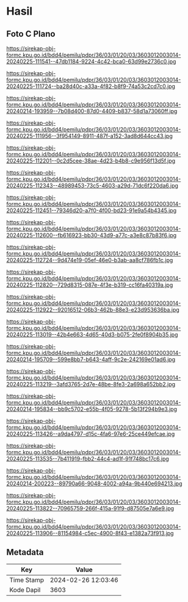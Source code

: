 # Hasil

## Foto C Plano

https://sirekap-obj-formc.kpu.go.id/bdd4/pemilu/pdpr/36/03/01/20/03/3603012003014-20240225-111541--47db1184-9224-4c42-bca0-63d99e2736c0.jpg

https://sirekap-obj-formc.kpu.go.id/bdd4/pemilu/pdpr/36/03/01/20/03/3603012003014-20240225-111724--ba28d40c-a33a-4f82-b8f9-74a53c2cd7c0.jpg

https://sirekap-obj-formc.kpu.go.id/bdd4/pemilu/pdpr/36/03/01/20/03/3603012003014-20240214-193959--7b08d400-87d0-4409-b837-58d1a73060ff.jpg

https://sirekap-obj-formc.kpu.go.id/bdd4/pemilu/pdpr/36/03/01/20/03/3603012003014-20240225-111956--3f954149-8911-487f-a152-3ad8d644cc43.jpg

https://sirekap-obj-formc.kpu.go.id/bdd4/pemilu/pdpr/36/03/01/20/03/3603012003014-20240225-112201--0c2d5cee-38ae-4d23-b4b8-c9e956f13d5f.jpg

https://sirekap-obj-formc.kpu.go.id/bdd4/pemilu/pdpr/36/03/01/20/03/3603012003014-20240225-112343--48989453-73c5-4603-a29d-71dc6f220da6.jpg

https://sirekap-obj-formc.kpu.go.id/bdd4/pemilu/pdpr/36/03/01/20/03/3603012003014-20240225-112451--79346d20-a7f0-4f00-bd23-91e9a54b4345.jpg

https://sirekap-obj-formc.kpu.go.id/bdd4/pemilu/pdpr/36/03/01/20/03/3603012003014-20240225-112600--fb616923-bb30-43d9-a77c-a3e8c87b83f6.jpg

https://sirekap-obj-formc.kpu.go.id/bdd4/pemilu/pdpr/36/03/01/20/03/3603012003014-20240225-112724--9d474e19-05ef-46e0-b3ab-aa8cf786fb1c.jpg

https://sirekap-obj-formc.kpu.go.id/bdd4/pemilu/pdpr/36/03/01/20/03/3603012003014-20240225-112820--729d8315-087e-4f3e-b319-cc16fa40319a.jpg

https://sirekap-obj-formc.kpu.go.id/bdd4/pemilu/pdpr/36/03/01/20/03/3603012003014-20240225-112922--92016512-06b3-462b-88e3-e23d953636ba.jpg

https://sirekap-obj-formc.kpu.go.id/bdd4/pemilu/pdpr/36/03/01/20/03/3603012003014-20240225-113019--42b4e663-4d65-40d3-b075-2fe0f8904b35.jpg

https://sirekap-obj-formc.kpu.go.id/bdd4/pemilu/pdpr/36/03/01/20/03/3603012003014-20240214-195709--599e8bb7-b643-4aff-9c2e-242169e01ad6.jpg

https://sirekap-obj-formc.kpu.go.id/bdd4/pemilu/pdpr/36/03/01/20/03/3603012003014-20240225-113219--3afd3765-2d7e-48be-8fe3-2a698a652bb2.jpg

https://sirekap-obj-formc.kpu.go.id/bdd4/pemilu/pdpr/36/03/01/20/03/3603012003014-20240214-195834--bb9c5702-e55b-4f05-9278-5b13f294b9e3.jpg

https://sirekap-obj-formc.kpu.go.id/bdd4/pemilu/pdpr/36/03/01/20/03/3603012003014-20240225-113426--a9da4797-d15c-4fa6-97e6-25ce449efcae.jpg

https://sirekap-obj-formc.kpu.go.id/bdd4/pemilu/pdpr/36/03/01/20/03/3603012003014-20240225-113535--7b411919-fbb2-44c4-ad1f-91f748bc17c6.jpg

https://sirekap-obj-formc.kpu.go.id/bdd4/pemilu/pdpr/36/03/01/20/03/3603012003014-20240214-200223--89790a66-9048-4002-a94a-9b440e694213.jpg

https://sirekap-obj-formc.kpu.go.id/bdd4/pemilu/pdpr/36/03/01/20/03/3603012003014-20240225-113822--70965759-266f-415a-91f9-d87505e7a6e9.jpg

https://sirekap-obj-formc.kpu.go.id/bdd4/pemilu/pdpr/36/03/01/20/03/3603012003014-20240225-113906--81154984-c5ec-4900-8f43-e1382a73f913.jpg


## Metadata

| Key        | Value               |
| ---------- | ------------------- |
| Time Stamp | 2024-02-26 12:03:46 |
| Kode Dapil | 3603                |



